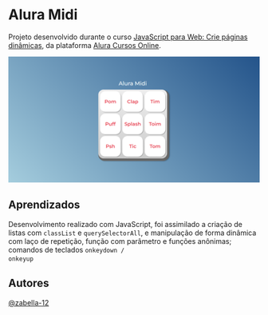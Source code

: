 
# Alura Midi

Projeto desenvolvido durante o curso [JavaScript para Web: Crie páginas dinâmicas](https://cursos.alura.com.br/course/javascript-web-paginas-dinamicas), da plataforma [Alura Cursos Online](https://www.alura.com.br/).

<img src="images/layout-projeto.PNG"></img>



## Aprendizados
Desenvolvimento realizado com JavaScript, foi assimilado a criação de listas com <code>classList</code> e <code>querySelectorAll</code>, e manipulação de forma dinâmica com laço de repetição, função com parâmetro e funções anônimas; comandos de teclados <code>onkeydown / onkeyup</code>
## Autores

 [@zabella-12](https://github.com/zabella-12)


